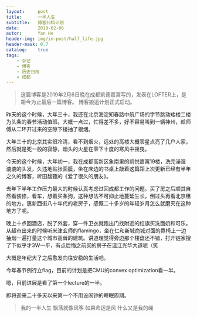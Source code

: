 ```yaml
---
layout:     post
title:      一半人生
subtitle:   博客归档计划
date:       2019-02-06
autor:      Yan He
header-img: img/in-post/half_life.jpg
header-mask: 0.7
catalog:    true
tags:
    - 杂记
    - 博客
    - 历史归档
    - 成都
---
```

> 这篇博客是2019年2月6日晚在成都凯德嘉寓写的，发表在LOFTER上，是距今为止最后一篇博客。
> 博客搬运计划正式启动。


昨天的这个时候，大年三十，我还在北京海淀知春路中航广场的字节跳动矮楼二楼为头条的春节活动值班。大概一点过，忙得差不多，好不容易叫到一辆神州，趁师傅从二环开过来的空隙下楼抽了根烟。

大年三十的北京其实很冷清，看不到烟火，远处的高楼大概零星点亮了几户人家，然后就是死一般的寂静，烟头的火星在零下十度的寒风中摇曳。


今天的这个时候，大年初一，我在成都高新区象南里的凯悦嘉寓19楼，洗完澡湿漉漉的头发，久违地贴张面膜，坐在床边的书桌上敲着这篇距上次更新已经有半年之久的博客，听田馥甄的《爱了很久的朋友》。


去年下半年工作压力最大的时候认真考虑过回成都工作的问题。买了房之后顺其自然看装修，看车，想着买条狗，这种想法不可抑止地蔓延生长，倒过头再看北京租的地方，惠新西街八十年代的老房子，感慨二十多岁的年轻岁月怎么就磨灭在这种地方了呢。

晚上十点回酒店，脱了外套，穿一件卫衣就跑出门找附近的红旗买洗面奶和可乐。从超市出来的时候听米津玄师的flamingo，坐在仁和新城商城对面的靠椅上一边抽烟一遍打量这个城市高耸的建筑。讲道理觉得旁边那个楼盘还不错，打开链家搜了下似乎才3W一平，有点后悔之前买的房子在温江光华大道呢（笑



大概是年纪大了之后愈发向往安稳的生活吧。

今年春节例行立flag，目前的计划是把CMU的convex optimization看一半。

嗯，目前进展是看了第一个lecture的一半。

即将迎来二十多天以来第一个不用设闹钟的睡眠周期。



> 我的一半人生
> 飘荡就像风筝
> 如果命运是风
> 什么又是我的绳
